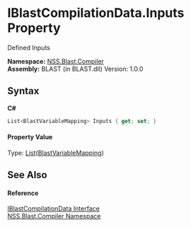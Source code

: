 # IBlastCompilationData.Inputs Property 
 

Defined Inputs

**Namespace:**&nbsp;<a href="N_NSS_Blast_Compiler">NSS.Blast.Compiler</a><br />**Assembly:**&nbsp;BLAST (in BLAST.dll) Version: 1.0.0

## Syntax

**C#**<br />
``` C#
List<BlastVariableMapping> Inputs { get; set; }
```


#### Property Value
Type: <a href="https://docs.microsoft.com/dotnet/api/system.collections.generic.list-1" target="_blank" rel="noopener noreferrer">List</a>(<a href="T_NSS_Blast_BlastVariableMapping">BlastVariableMapping</a>)

## See Also


#### Reference
<a href="T_NSS_Blast_Compiler_IBlastCompilationData">IBlastCompilationData Interface</a><br /><a href="N_NSS_Blast_Compiler">NSS.Blast.Compiler Namespace</a><br />